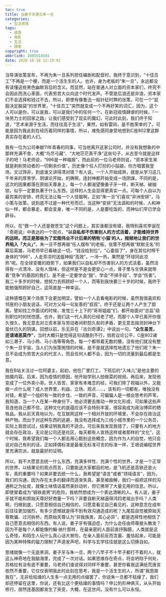 ```yaml
---
toc: true
title: 当姜子牙遇见朱一旦
categories:
  - 生活感悟
tags:
  - 感悟
  - 电影
  - 生活
  - 随笔
copyright: true
abbrlink: 1085014581
date: 2020-10-18 12:19:02
---
```

当导演张策宣布，不再为朱一旦系列担任编剧和配音时，我终于意识到，“十佳员工”不再是一个梗，而是一个活生生的人。也许，身为老板的“朱一旦”，永远都没有读懂这些黑色幽默背后的含义。而显然，站在普通人对立面的资本家们，终究不会因此而洗心革面，代表劳苦大众向这个时代发声。不管是后浪还是非浪，资本家们不会选择和钱过不去，所以，即使有像鲁迅一般针砭时弊的张策，可在一个“屁股决定脑袋”的世界里，“十佳员工”突然就变成一个不再好笑的词汇，因为，这个人可以是你，可以是我，可以是我们中的任何一个。在新冠疫情肆虐的时候，『一块劳力士的回家之路』让我们感受到了现实的魔幻，可此时此刻，我们终于知道，“艺术来源于生活，而往往高于生活”，果然，如有雷同，是不胜荣幸的了。可能是因为我此刻在经历着同样的事情，所以，难免感同身受地想到C座802里这群真实存在着的人们。

我有一位为公司奉献11年青春的同事，可当他离开这家公司时，并没有我想象的中那样充满不舍，大概“鸟尽弓藏”、“大地茫茫真干净”这些句子，从古至今就是这样子的吧！马老师说，“996是一种福报”，而此前的一位马老师则说，“资本家生来就是剥削劳动者的一切剩余价值”。历史像个任人打扮的小姑娘，你方唱罢我登场，文过饰非，到底谁又讲得清对错？有人说，一个人开始成熟，就是从学习这几千年来的厚黑学、阴谋论开始，的确啊，连封神都开始变成一场阴谋，不同的是，这次的因果都落在原始天尊身上，每一个人都渴望像姜子牙一样，断天梯、破枷锁，似乎一定要执著于什么东西，这样的人生会显得更真实一点。可每个人自以为最完美的安排，终究无法让每一个人信服啊，正如“朱一旦”们喜欢“非洲安排”，马小策与张策，说到底不过是一种代号而已，当这种“安排”无法调和的时候，人和神仙一样，都会暴走，都会变身，唯一不同的是，人是要吃饭的，而神仙们早已学会辟谷。

所以，在“救一个人还是救苍生”这个问题上，其实谁都没有错，我特别喜欢李诞在『奇葩说』中表达的一个观点，**“以自私却不伤害别人的方式活着，才能维持世界的运转。而正是那些为了宏图伟业不计后果的牺牲‘小猫’的人，频频地让我们的世界陷入「大火」”**。朱一旦不想再做“任人摆布”的老板，张策不想再做“默默无名”的幕后英雄，马老师早已看破这一切，“钱没给到位”，“心委屈了”，身在其位时榨干身体的“996”，人走茶凉时送瘟神般“高效”，一冷一热，果然是“环球同此凉热”呢。在全球变暖的趋势下，如果我们以自私却不伤害别人的方式活着，虽然活得有一点清冷、没有人情味，但这样是不是会更安心一点，骨子里与生俱来就带着“竞争”的基因的我们，是不是一定要学会“狠”、学会“不择手段”、学会“伤害”。我二十多岁的时候，想努力去照顾好一个人，而等到我快要三十岁的时候，我终于能勉强照顾好自己，这简直是一种幸运。

这种感慨在某个场景下会更加明显，譬如一个人去看电影的时候，虽然我很喜欢和邻座的小朋友说话，可对方父母一句友善的“叔叔”，终于还是让两个人产生了距离。譬如找工作面试的时候，发觉三十上下的“哥哥姐姐”们，都开始面对“总监”级别职位时的恍惚感。也许，我们这一代人真的已经老了吧，而那个人早已离开你很久很久，我无意去对立资本家与劳动者间积怨久矣的矛盾，更无意去揣测封神台下蛰伏已久的阴谋。回想以前，乐无异在『古剑奇谭2』中说出一句，**“众生虽苦，还请诸恶莫作”**，当时大概只是觉得这句话酷到不行，倘若议论公平，C座802诸如三濑子、马小玲、马小浩等等角色，每一个都带着无数的梗，没有他们就没有整个朱一旦宇宙，当人们为张策惋惜的时候，是不是就选择性地遗忘了他们呢？朱一旦不会成为劳苦大众的代言人，而且任何人都不会，因为一切的流量到最后都是生意。

我在B站关注过一位阿婆主，起初，他在厂里打工，下班后的“入味儿”是他主要的拍摄内容。后来，因为疫情的原因，他开始学别人拍做菜的视频。再后来，发现他变成了一位外卖小哥。世人皆苦，家家有本难念的经，可我们除了祝福以外，又能做一点什么呢？成人世界里，利益、立场、观点……，该有的一切都有，唯独没有对错，希望一个组织有一致的步伐、一致的声音，可偏偏人是一根会思考的芦苇，我知道，当一个人在某一种身份下，他必须要去推动一种文化形成，可如果这些声音连他自己都不信，这种文化的底蕴应该不会特别丰富，很容易成为政治博弈的牺牲品。我从前天真地以为，在互联网这样一个相对开放的环境里，不会存在政治这种产物。而出于对这种东西的逃避，我没有选择成为三线小城市里的一个公务员，实际上我尝试过，结果证明我真的不适合。可后来我发现我错了，只要有人的地方就会存在政治，无论是公司还是社区，每天都有人宣扬这样或者那样的“文化”，这个时候，我希望我们每一个人都去用心甄别这些概念，因为作为人的自觉，他只会说对自己有利的话，正如择偶标准是最毫无标准可言的标准一样，王垠说编程世界里充满宗派，就是最好的证明。

所以，我不大愿意去统一什么东西，充满多样性、充满个性的世界，才是一个正常的世界，以结果论的观点而言，只要能送大家都目的地，是飞机还是高铁还是火车，真的重要吗？如果非要去统一什么，我希望是“语言”或者“领域语言”，因为，我们的沟通，因为存在太多的翻译而逐渐失真、甚至被曲解，我们一般把这样的沟通称之为扯皮，就像土味情话虽然美妙动听，但它携带了大量无用的信息。所以，即使冒着成为“钢铁直男”的危险，我依然想成为一个表达清晰的人。有人说，姜子牙就不能和原始天尊好好商量一下吗？非要自断天梯逼得鸿钧老祖出手吗？人类啊，归根到底，只愿意相信自己相信的，只愿意看见自己看见的，这种意念在成年后往往更加强烈，有多少遗憾就是得不到有效沟通造成的呢？九尾狐自觉被原始天尊欺骗、过河拆桥，而原始天尊认为“非我族类，其心必异”，都是选择性地相信了自己愿意去相信的东西。有人说，姜子牙有强迫症，为什么会任由师尊披头散发？因为不是每个人都能像约翰·纳什那样，在最亲密的人面前直抒胸臆，人类就是这么奇怪，和陌生人玩什么真心话大冒险，在亲人面前反而含蓄、羞怯起来，可能是因为某种特殊的磁力限制了声道发声吧，科学与玄学往往就是这么切换自如。

思绪就像一个无底黑洞，姜子牙与朱一旦，两个八竿子不十竿子都打不着的人，就这么神奇地在我脑海里，完成了一次对话。如果思维存在奇点，将会坍陷于何处，苏格拉有没有底不重要，马老师们谁说得对同样不重要，甚至你看我这满纸荒唐言依然不重要，它仅仅表明我此时此刻在思考，我是一个活生生的人，所谓“我思故我在”，无非给枯燥的人生多一点无用的点缀罢了，你说朱一旦都不枯燥了，我们却还停留在这里，你说，还有比这个更枯燥的事情吗？申公豹形神俱灭，从头开始修行，居然连基因都发生了突变，大概，在这世间，没有什么可以永恒。



